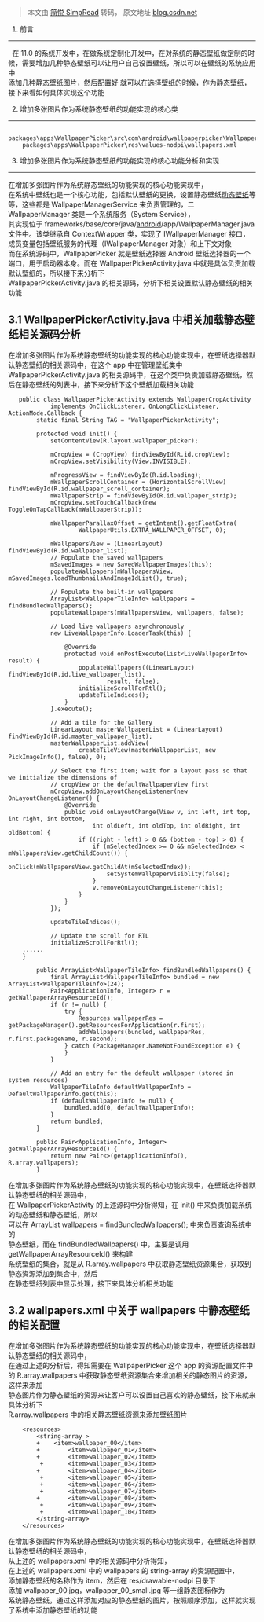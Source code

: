 > 本文由 [简悦 SimpRead](http://ksria.com/simpread/) 转码， 原文地址 [blog.csdn.net](https://blog.csdn.net/baidu_41666295/article/details/133230252)

1. 前言
-----

  在 11.0 的系统开发中，在做系统定制化开发中，在对系统的静态壁纸做定制的时候，需要增加几种静态壁纸可以让用户自己设置壁纸，所以可以在壁纸的系统应用中  
添加几种静态壁纸图片，然后配置好 就可以在选择壁纸的时候，作为静态壁纸，接下来看如何具体实现这个功能

2. 增加多张图片作为系统静态壁纸的功能实现的核心类
--------------------------

```
   packages\apps\WallpaperPicker\src\com\android\wallpaperpicker\WallpaperPickerActivity.java
    packages\apps\WallpaperPicker\res\values-nodpi\wallpapers.xml
```

3. 增加多张图片作为系统静态壁纸的功能实现的核心功能分析和实现
--------------------------------

  
在增加多张图片作为系统静态壁纸的功能实现的核心功能实现中，  
在系统中壁纸也是一个核心功能，包括默认壁纸的更换，设置静态壁纸[动态壁纸](https://so.csdn.net/so/search?q=%E5%8A%A8%E6%80%81%E5%A3%81%E7%BA%B8&spm=1001.2101.3001.7020)等等，这些都是 WallpaperManagerService 来负责管理的，二 WallpaperManager 类是一个系统服务（System Service），  
其实现位于 frameworks/base/core/java/[android](https://so.csdn.net/so/search?q=android&spm=1001.2101.3001.7020)/app/WallpaperManager.java 文件中。该类继承自 ContextWrapper 类，实现了 IWallpaperManager 接口，成员变量包括壁纸服务的代理（IWallpaperManager 对象）和上下文对象  
而在系统源码中，WallpaperPicker 就是壁纸选择器 Android 壁纸选择器的一个端口，用于启动器本身。而在 WallpaperPickerActivity.java 中就是具体负责加载默认壁纸的，所以接下来分析下  
WallpaperPickerActivity.java 的相关源码，分析下相关设置默认静态壁纸的相关功能

3.1 WallpaperPickerActivity.java 中相关加载静态壁纸相关源码分析
------------------------------------------------

  
在增加多张图片作为系统静态壁纸的功能实现的核心功能实现中，在壁纸选择器默认静态壁纸的相关源码中，在这个 app 中在管理壁纸类中  
WallpaperPickerActivity.java 的相关源码中，在这个类中负责加载静态壁纸，然后在静态壁纸的列表中，接下来分析下这个壁纸加载相关功能

```
   public class WallpaperPickerActivity extends WallpaperCropActivity
            implements OnClickListener, OnLongClickListener, ActionMode.Callback {
        static final String TAG = "WallpaperPickerActivity";
     
        protected void init() {
            setContentView(R.layout.wallpaper_picker);
     
            mCropView = (CropView) findViewById(R.id.cropView);
            mCropView.setVisibility(View.INVISIBLE);
     
            mProgressView = findViewById(R.id.loading);
            mWallpaperScrollContainer = (HorizontalScrollView) findViewById(R.id.wallpaper_scroll_container);
            mWallpaperStrip = findViewById(R.id.wallpaper_strip);
            mCropView.setTouchCallback(new ToggleOnTapCallback(mWallpaperStrip));
     
            mWallpaperParallaxOffset = getIntent().getFloatExtra(
                    WallpaperUtils.EXTRA_WALLPAPER_OFFSET, 0);
     
            mWallpapersView = (LinearLayout) findViewById(R.id.wallpaper_list);
            // Populate the saved wallpapers
            mSavedImages = new SavedWallpaperImages(this);
            populateWallpapers(mWallpapersView, mSavedImages.loadThumbnailsAndImageIdList(), true);
     
            // Populate the built-in wallpapers
            ArrayList<WallpaperTileInfo> wallpapers = findBundledWallpapers();
            populateWallpapers(mWallpapersView, wallpapers, false);
     
            // Load live wallpapers asynchronously
            new LiveWallpaperInfo.LoaderTask(this) {
     
                @Override
                protected void onPostExecute(List<LiveWallpaperInfo> result) {
                    populateWallpapers((LinearLayout) findViewById(R.id.live_wallpaper_list),
                            result, false);
                    initializeScrollForRtl();
                    updateTileIndices();
                }
            }.execute();
     
            // Add a tile for the Gallery
            LinearLayout masterWallpaperList = (LinearLayout) findViewById(R.id.master_wallpaper_list);
            masterWallpaperList.addView(
                    createTileView(masterWallpaperList, new PickImageInfo(), false), 0);
     
            // Select the first item; wait for a layout pass so that we initialize the dimensions of
            // cropView or the defaultWallpaperView first
            mCropView.addOnLayoutChangeListener(new OnLayoutChangeListener() {
                @Override
                public void onLayoutChange(View v, int left, int top, int right, int bottom,
                        int oldLeft, int oldTop, int oldRight, int oldBottom) {
                    if ((right - left) > 0 && (bottom - top) > 0) {
                        if (mSelectedIndex >= 0 && mSelectedIndex < mWallpapersView.getChildCount()) {
                            onClick(mWallpapersView.getChildAt(mSelectedIndex));
                            setSystemWallpaperVisiblity(false);
                        }
                        v.removeOnLayoutChangeListener(this);
                    }
                }
            });
     
            updateTileIndices();
     
            // Update the scroll for RTL
            initializeScrollForRtl();
    ......
    }
     
        public ArrayList<WallpaperTileInfo> findBundledWallpapers() {
            final ArrayList<WallpaperTileInfo> bundled = new ArrayList<WallpaperTileInfo>(24);
            Pair<ApplicationInfo, Integer> r = getWallpaperArrayResourceId();
            if (r != null) {
                try {
                    Resources wallpaperRes = getPackageManager().getResourcesForApplication(r.first);
                    addWallpapers(bundled, wallpaperRes, r.first.packageName, r.second);
                } catch (PackageManager.NameNotFoundException e) {
                }
            }
     
            // Add an entry for the default wallpaper (stored in system resources)
            WallpaperTileInfo defaultWallpaperInfo = DefaultWallpaperInfo.get(this);
            if (defaultWallpaperInfo != null) {
                bundled.add(0, defaultWallpaperInfo);
            }
            return bundled;
        }
     
        public Pair<ApplicationInfo, Integer> getWallpaperArrayResourceId() {
            return new Pair<>(getApplicationInfo(), R.array.wallpapers);
        }
```

在增加多张图片作为系统静态壁纸的功能实现的核心功能实现中，在壁纸选择器默认静态壁纸的相关源码中，  
在 WallpaperPickerActivity 的上述源码中分析得知，在 init() 中来负责加载系统的动态壁纸和静态壁纸，所以  
可以在 ArrayList<WallpaperTileInfo> wallpapers = findBundledWallpapers(); 中来负责查询系统中的  
静态壁纸，而在 findBundledWallpapers() 中，主要是调用 getWallpaperArrayResourceId() 来构建  
系统壁纸的集合，就是从 R.array.wallpapers 中获取静态壁纸资源集合，获取到静态资源添加到集合中，然后  
在静态壁纸列表中显示处理，接下来具体分析相关功能

3.2 wallpapers.xml 中关于 wallpapers 中静态壁纸的相关配置
--------------------------------------------

  
在增加多张图片作为系统静态壁纸的功能实现的核心功能实现中，在壁纸选择器默认静态壁纸的相关源码中，  
在通过上述的分析后，得知需要在 WallpaperPicker 这个 app 的资源配置文件中的 R.array.wallpapers 中获取静态壁纸资源集合来增加相关的静态图片的资源，这样来添加  
静态图片作为静态壁纸的资源来让客户可以设置自己喜欢的静态壁纸，接下来就来具体分析下  
R.array.wallpapers 中的相关静态壁纸资源来添加壁纸图片

```
    <resources>
        <string-array >
        +    <item>wallpaper_00</item>
        +        <item>wallpaper_01</item>
        +        <item>wallpaper_02</item>
         +       <item>wallpaper_03</item>
        +        <item>wallpaper_04</item>
         +       <item>wallpaper_05</item>
         +       <item>wallpaper_06</item>
         +       <item>wallpaper_07</item>
        +        <item>wallpaper_08</item>
         +       <item>wallpaper_09</item>
         +       <item>wallpaper_10</item>
        </string-array>
    </resources>
```

在增加多张图片作为系统静态壁纸的功能实现的核心功能实现中，在壁纸选择器默认静态壁纸的相关源码中，  
从上述的 wallpapers.xml 中的相关源码中分析得知，  
在上述的 wallpapers.xml 中的 wallpapers 的 string-array 的资源配置中，  
添加静态壁纸的名称作为 item，然后在 res/drawable-nodpi 目录下  
添加 wallpaper_00.jpg，wallpaper_00_small.jpg 等一组静态图标作为  
系统静态壁纸，通过这样添加对应的静态壁纸的图片，按照顺序添加，这样就实现了系统中添加静态壁纸的功能